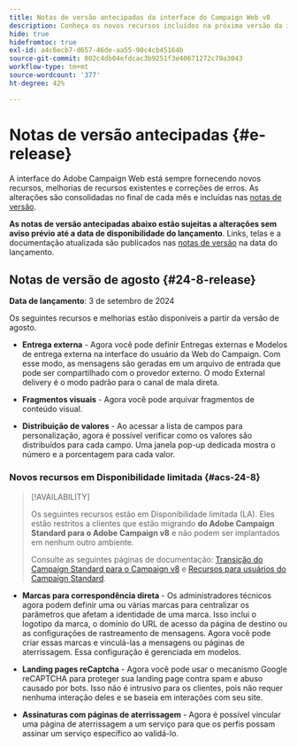 ```yaml
---
title: Notas de versão antecipadas da interface do Campaign Web v8
description: Conheça os novos recursos incluídos na próxima versão da interface do Campaign Web
hide: true
hidefromtoc: true
exl-id: a4c6ecb7-d657-46de-aa55-90c4cb45164b
source-git-commit: 802c4db04efdcac3b9251f3e40671272c79a3043
workflow-type: tm+mt
source-wordcount: '377'
ht-degree: 42%

---
```


# Notas de versão antecipadas {#e-release}

A interface do Adobe Campaign Web está sempre fornecendo novos recursos, melhorias de recursos existentes e correções de erros. As alterações são consolidadas no final de cada mês e incluídas nas [notas de versão](release-notes.md).

**As notas de versão antecipadas abaixo estão sujeitas a alterações sem aviso prévio até a data de disponibilidade do lançamento**. Links, telas e a documentação atualizada são publicados nas [notas de versão](release-notes.md) na data do lançamento.

## Notas de versão de agosto {#24-8-release}

**Data de lançamento**: 3 de setembro de 2024

Os seguintes recursos e melhorias estão disponíveis a partir da versão de agosto.

* **Entrega externa** - Agora você pode definir Entregas externas e Modelos de entrega externa na interface do usuário da Web do Campaign. Com esse modo, as mensagens são geradas em um arquivo de entrada que pode ser compartilhado com o provedor externo. O modo External delivery é o modo padrão para o canal de mala direta.

* **Fragmentos visuais** - Agora você pode arquivar fragmentos de conteúdo visual.

* **Distribuição de valores** - Ao acessar a lista de campos para personalização, agora é possível verificar como os valores são distribuídos para cada campo. Uma janela pop-up dedicada mostra o número e a porcentagem para cada valor.

### Novos recursos em Disponibilidade limitada {#acs-24-8}

>[!AVAILABILITY]
>
>Os seguintes recursos estão em Disponibilidade limitada (LA). Eles estão restritos a clientes que estão migrando **do Adobe Campaign Standard para o Adobe Campaign v8** e não podem ser implantados em nenhum outro ambiente.
>
>Consulte as seguintes páginas de documentação: [Transição do Campaign Standard para o Campaign v8](../rn/acs-migration.md) e [Recursos para usuários do Campaign Standard](https://experienceleague.adobe.com/docs/experience-cloud/campaign/campaign-standard-migration-home.html?lang=pt-BR).

* **Marcas para correspondência direta** - Os administradores técnicos agora podem definir uma ou várias marcas para centralizar os parâmetros que afetam a identidade de uma marca. Isso inclui o logotipo da marca, o domínio do URL de acesso da página de destino ou as configurações de rastreamento de mensagens. Agora você pode criar essas marcas e vinculá-las a mensagens ou páginas de aterrissagem. Essa configuração é gerenciada em modelos.

* **Landing pages reCaptcha** - Agora você pode usar o mecanismo Google reCAPTCHA para proteger sua landing page contra spam e abuso causado por bots. Isso não é intrusivo para os clientes, pois não requer nenhuma interação deles e se baseia em interações com seu site.

* **Assinaturas com páginas de aterrissagem** - Agora é possível vincular uma página de aterrissagem a um serviço para que os perfis possam assinar um serviço específico ao validá-lo.



